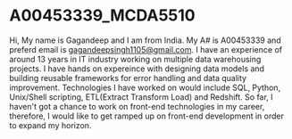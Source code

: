 # A00453339_MCDA5510
Hi, My name is Gagandeep and I am from India. My A# is A00453339 and preferd email is gagandeepsingh1105@gmail.com.
I have an experience of around 13 years in IT industry working on multiple data warehousing projects.
I have hands on expereince with designing data models and building reusable frameworks for error handling and data quality improvement.
Technologies I have worked on would include SQL, Python, Unix/Shell scripting, ETL(Extract Transform Load) and Redshift.
So far, I haven't got a chance to work on front-end technologies in my career, therefore, I would like to get ramped up on front-end development in order to expand my horizon.
